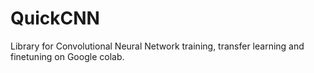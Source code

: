 # QuickCNN
Library for Convolutional Neural Network training, transfer learning and finetuning on Google colab.

